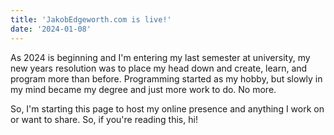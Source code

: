 ```yaml
---
title: 'JakobEdgeworth.com is live!'
date: '2024-01-08'
---
```


As 2024 is beginning and I'm entering my last semester at university, my new years resolution was to place my head down and create, learn, and program more than before. Programming started as my hobby, but slowly in my mind became my degree and just more work to do. No more.

So, I'm starting this page to host my online presence and anything I work on or want to share. So, if you're reading this, hi!